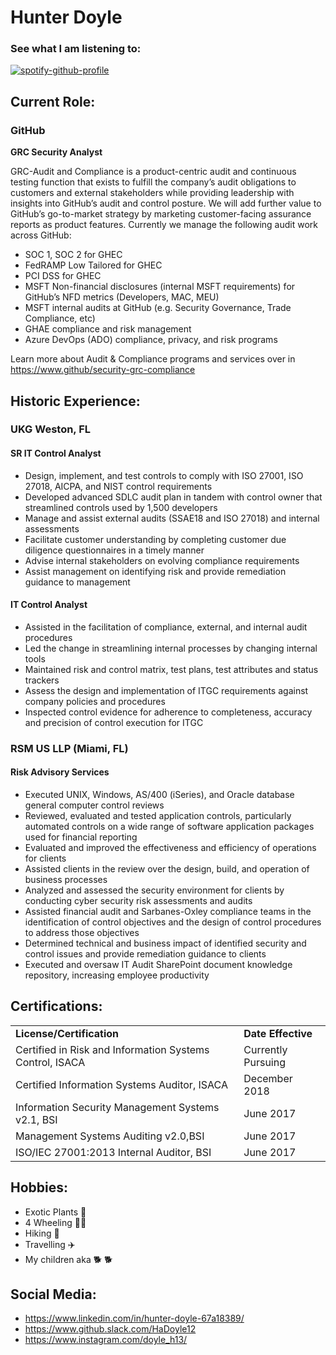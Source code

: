 # Hunter Doyle 

### See what I am listening to: 

[![spotify-github-profile](https://spotify-github-profile.vercel.app/api/view?uid=12133048755&cover_image=true&theme=novatorem&bar_color=53b14f&bar_color_cover=false)](https://github.com/kittinan/spotify-github-profile)

## Current Role:

### GitHub 

**GRC Security Analyst**

GRC-Audit and Compliance is a product-centric audit and continuous testing function that exists to fulfill the company’s audit obligations to customers and external stakeholders while providing leadership with insights into GitHub’s audit and control posture. We will add further value to GitHub’s go-to-market strategy by marketing customer-facing assurance reports as product features. Currently we manage the following audit work across GitHub:

  - SOC 1, SOC 2 for GHEC
  - FedRAMP Low Tailored for GHEC
  - PCI DSS for GHEC
  - MSFT Non-financial disclosures (internal MSFT requirements) for GitHub’s NFD metrics (Developers, MAC, MEU)
  - MSFT internal audits at GitHub (e.g. Security Governance, Trade Compliance, etc)
  - GHAE compliance and risk management
  - Azure DevOps (ADO) compliance, privacy, and risk programs

Learn more about Audit & Compliance programs and services over in https://www.github/security-grc-compliance



## Historic Experience: 

### UKG **Weston, FL**

#### SR IT Control Analyst
  - Design, implement, and test controls to comply with ISO 27001, ISO 27018, AICPA, and NIST control requirements
  - Developed advanced SDLC audit plan in tandem with control owner that streamlined controls used by 1,500 developers
  - Manage and assist external audits (SSAE18 and ISO 27018) and internal assessments
  - Facilitate customer understanding by completing customer due diligence questionnaires in a timely manner
  - Advise internal stakeholders on evolving compliance requirements
  - Assist management on identifying risk and provide remediation guidance to management

#### IT Control Analyst
  - Assisted in the facilitation of compliance, external, and internal audit procedures
  - Led the change in streamlining internal processes by changing internal tools
  - Maintained risk and control matrix, test plans, test attributes and status trackers
  - Assess the design and implementation of ITGC requirements against company policies and procedures
  - Inspected control evidence for adherence to completeness, accuracy and precision of control execution for ITGC

### RSM US LLP	(Miami, FL)

#### Risk Advisory Services
  - Executed UNIX, Windows, AS/400 (iSeries), and Oracle database general computer control reviews
  - Reviewed, evaluated and tested application controls, particularly automated controls on a wide range of software application packages used for financial reporting
  - Evaluated and improved the effectiveness and efficiency of operations for clients
  - Assisted clients in the review over the design, build, and operation of business processes
  - Analyzed and assessed the security environment for clients by conducting cyber security risk assessments and audits
  - Assisted financial audit and Sarbanes-Oxley compliance teams in the identification of control objectives and the design of control procedures to address those objectives
  - Determined technical and business impact of identified security and control issues and provide remediation guidance to clients
  - Executed and oversaw IT Audit SharePoint document knowledge repository, increasing employee productivity

## Certifications: 

|   |   |
|---|---|
|**License/Certification**|**Date Effective**|
|Certified in Risk and Information Systems Control, ISACA	| Currently Pursuing |
|Certified Information Systems Auditor, ISACA	|	December 2018 |
|Information Security Management Systems v2.1, BSI | June 2017 |
|Management Systems Auditing v2.0,BSI	| June 2017 |
|ISO/IEC 27001:2013 Internal Auditor, BSI	| June 2017 |

## Hobbies:

  - Exotic Plants 🌴
  - 4 Wheeling 🚴‍♂️
  - Hiking 🥾
  - Travelling ✈️
  - My children aka 🐕 🐕

## Social Media: 

- https://www.linkedin.com/in/hunter-doyle-67a18389/
- https://www.github.slack.com/HaDoyle12
- https://www.instagram.com/doyle_h13/


<!---
HaDoyle12/HaDoyle12 is a ✨ special ✨ repository because its `README.md` (this file) appears on your GitHub profile.
You can click the Preview link to take a look at your changes.
--->
